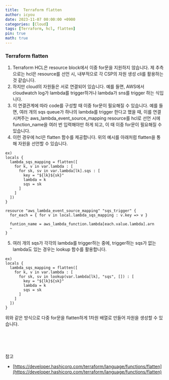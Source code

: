 ```yaml
---
title:  Terraform flatten
author: icyou
date: 2023-11-07 00:00:00 +0900
categories: [Cloud]
tags: [Terraform, hcl, flatten]
pin: true
math: true
---
```


### Terraform flatten
1. Terraform HCL은 resource block에서 이중 for문을 지원하지 않습니다. 제 추측으로는 hcl은 resource를 선언 시, 내부적으로 각 CSP의 자원 생성 cli를 활용하는 것 같습니다.
2. 하지만 cloud의 자원들은 서로 연결되어 있습니다. 예를 들면, AWS에서 cloudwatch log가 lambda를 trigger하거나 lambda가 sns를 trigger 하는 식입니다.   
3. 이 연결관계에 따라 code를 구성할 때 이중 for문이 필요해질 수 있습니다. 예를 들면, 여러 개의 sqs queue가 하나의 lambda를 trigger 한다고 했을 때, 이를 연결시켜주는 aws_lambda_event_source_mapping resource를 hcl로 선언 시에 function_name을 여러 번 입력해야만 하게 되고, 이 때 이중 for문이 필요해질 수 있습니다. 
4. 이런 경우에 hcl은 flatten 함수를 제공합니다. 위의 예시를 아래처럼 flatten을 통해 자원을 선언할 수 있습니다.
```
ex)
locals {
  lambda_sqs_mapping = flatten([
    for k, v in var.lambda : [
      for sk, sv in var.lambda[lk].sqs : [
        key = "${lk}${sk}"
        lambda = k
        sqs = sk
      ] 
    ]
  ])
}

resource "aws_lambda_event_source_mapping" "sqs_trigger" {
  for_each = { for v in local.lambda_sqs_mapping : v.key => v }

  funtion_name = aws_lambda_function.lambda[each.value.lambda].arn
  ~
}
```
5. 여러 개의 sqs가 각각의 lambda를 trigger하는 중에, trigger하는 sqs가 없는 lambda도 있는 경우는 lookup 함수를 활용합니다.
```
ex)
locals {
  lambda_sqs_mapping = flatten([
    for k, v in var.lambda : [
      for sk, sv in lookup(var.lambda[lk], "sqs", []) : [
        key = "${lk}${sk}"
        lambda = k
        sqs = sk
      ] 
    ]
  ])
}
```

위와 같은 방식으로 다중 for문을 flatten하게 1차원 배열로 만들어 자원을 생성할 수 있습니다.

<br/><br/><br/><br/>
참고  
- [https://developer.hashicorp.com/terraform/language/functions/flatten](https://developer.hashicorp.com/terraform/language/functions/flatten)
